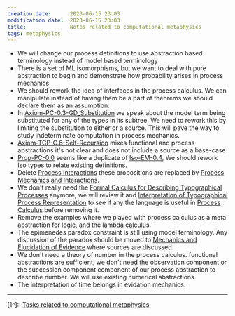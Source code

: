 ```yaml
---
creation date:		2023-06-15 23:03
modification date:	2023-06-15 23:03
title: 				Notes related to computational metaphysics
tags: metaphysics
---
```

* We will change our process definitions to use abstraction based terminology instead of model based terminology
* There is  a set of ML isomorphisms, but we want to deal with pure abstraction to begin and demonstrate how probability arises in process mechanics
* We should rework the idea of interfaces in the process calculus. We can manipulate instead of having them be a part of theorems we should declare them as an assumption.
* In [Axiom-PC-0.3-GD_Substitution](Axiom-PC-0.3-GD_Substitution.md) we speak about the model term being substituted for any of the types in its subtree. We need to rework this by limiting the substitution to either or a source. This will pave the way to study indeterminate computation in process mechanics.
* [Axiom-TCP-O.6-Self-Recursion](Axiom-TCP-O.6-Self-Recursion) mixes functional and process abstractions it's not clear and does not include a source as a base-case
* [Prop-PC-0.0](Prop-PC-0.0.md) seems like a duplicate of [Iso-EM-0.4](Iso-EM-0.4.md), We should rework Iso types to relate existing definitions.
* Delete [Process Interactions](Process%20Interactions.md) these propositions are replaced by [Process Mechanics and Interactions](Process%20Mechanics%20and%20Interactions.md).
* We don't really need the [Formal Calculus for Describing Typographical Processes](Formal%20Calculus%20for%20Describing%20Typographical%20Processes.md) anymore, we will review it and [Interpretation of Typographical Process Representation](Interpretation%20of%20Typographical%20Process%20Representation.md) to see if any the language is useful in [Process Calculus](Process%20Calculus.md) before removing it. 
* Remove the examples where we played with process calculus as a meta abstraction for logic, and the lambda calculus.
* The epimenedes paradox constraint is still using model terminology. Any discussion of the paradox should be moved to [Mechanics and Elucidation of Evidence](Mechanics%20and%20Elucidation%20of%20Evidence.md) where sources are discussed.
* We don't need a theory of number in the process calculus. functional abstractions are sufficient, we don't need the observation component or the succession component component of our process abstraction to describe number. We will use existing numerical abstractions.
* The interpretation of time belongs in evidation mechanics.
---
[1^]:: [Tasks related to computational metaphysics](Tasks%20related%20to%20computational%20metaphysics.md)


